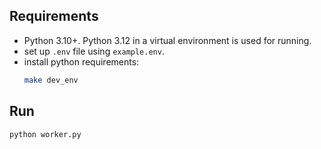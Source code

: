 ## Requirements
- Python 3.10+. Python 3.12 in a virtual environment is used for running.
- set up `.env` file using `example.env`.
- install python requirements:
  ```sh
  make dev_env
  ```

## Run
```sh
python worker.py
```
